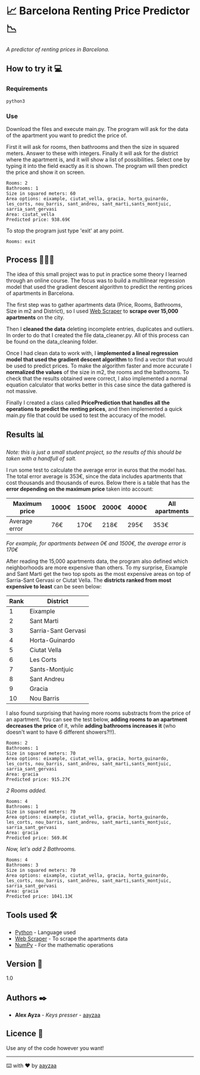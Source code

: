 # 📈 Barcelona Renting Price Predictor 📉

_A predictor of renting prices in Barcelona._

## How to try it 💻

### Requirements

```
python3
```

### Use

Download the files and execute main.py. The program will ask for the data of the apartment you want to predict the price of.

First it will ask for rooms, then bathrooms and then the size in squared meters. Answer to these with integers. Finally it will ask for the district where the apartment is, and it will show a list of possibilities. Select one by typing it into the field exactly as it is shown. The program will then predict the price and show it on screen.

```
Rooms: 2
Bathrooms: 1
Size in squared meters: 60
Area options: eixample, ciutat_vella, gracia, horta_guinardo, les_corts, nou_barris, sant_andreu, sant_marti,sants_montjuic, sarria_sant_gervasi
Area: ciutat_vella
Predicted price: 938.69€
```

To stop the program just type 'exit' at any point.

```
Rooms: exit
```

## Process 👩🏽‍💻

The idea of this small project was to put in practice some theory I learned through an online course. The focus was to build a multilinear regression model that used the gradient descent algorithm to predict the renting prices of apartments in Barcelona.

The first step was to gather apartments data (Price, Rooms, Bathrooms, Size in m2 and District), so I used [Web Scraper](https://webscraper.io/) to **scrape over 15,000 apartments** on the city.

Then I **cleaned the data** deleting incomplete entries, duplicates and outliers. In order to do that I created the file data_cleaner.py. All of this process can be found on the data_cleaning folder.

Once I had clean data to work with, I **implemented a lineal regression model that used the gradient descent algorithm** to find a vector that would be used to predict prices. To make the algorithm faster and more accurate I **normalized the values** of the size in m2, the rooms and the bathrooms. To check that the results obtained were correct, I also implemented a normal equation calculator that works better in this case since the data gathered is not massive.

Finally I created a class called **PricePrediction that handles all the operations to predict the renting prices**, and then implemented a quick main.py file that could be used to test the accuracy of the model.

## Results 📊

_Note: this is just a small student project, so the results of this should be taken with a handfull of salt._

I run some test to calculate the average error in euros that the model has. The total error average is 353€, since the data includes apartments that cost thousands and thousands of euros. Below there is a table that has the **error depending on the maximum price** taken into account:

Maximum price | 1000€ | 1500€ | 2000€ | 4000€ | All apartments
--- | --- | --- | --- |--- |---
Average error | 76€ | 170€ | 218€ | 295€ | 353€

_For example, for apartments between 0€ and 1500€, the average error is 170€_

After reading the 15,000 apartments data, the program also defined which neighborhoods are more expensive than others. To my surprise, Eixample and Sant Marti get the two top spots as the most expensive areas on top of Sarria-Sant Gervasi or Ciutat Vella. The **districts ranked from most expensive to least** can be seen below:

| Rank | District |
| --------------- | --------------- |
| 1 | Eixample |
| 2 | Sant Marti |
| 3 | Sarria-Sant Gervasi |
| 4 | Horta-Guinardo |
| 5 | Ciutat Vella |
| 6 | Les Corts |
| 7 | Sants-Montjuic |
| 8 | Sant Andreu |
| 9 | Gracia |
| 10 | Nou Barris |

I also found surprising that having more rooms substracts from the price of an apartment. You can see the test below, **adding rooms to an apartment decreases the price** of it, while **adding bathrooms increases it** (who doesn't want to have 6 different showers?!!).

```
Rooms: 2
Bathrooms: 1
Size in squared meters: 70
Area options: eixample, ciutat_vella, gracia, horta_guinardo, les_corts, nou_barris, sant_andreu, sant_marti,sants_montjuic, sarria_sant_gervasi
Area: gracia
Predicted price: 915.27€
```
_2 Rooms added._
```
Rooms: 4
Bathrooms: 1
Size in squared meters: 70
Area options: eixample, ciutat_vella, gracia, horta_guinardo, les_corts, nou_barris, sant_andreu, sant_marti,sants_montjuic, sarria_sant_gervasi
Area: gracia
Predicted price: 569.8€
```
_Now, let's add 2 Bathrooms._
```
Rooms: 4
Bathrooms: 3
Size in squared meters: 70
Area options: eixample, ciutat_vella, gracia, horta_guinardo, les_corts, nou_barris, sant_andreu, sant_marti,sants_montjuic, sarria_sant_gervasi
Area: gracia
Predicted price: 1041.13€
```

## Tools used 🛠️

* [Python](https://www.python.org/) - Language used
* [Web Scraper](https://webscraper.io/) - To scrape the apartments data
* [NumPy](https://numpy.org/) - For the mathematic operations

## Version 📌

1.0

## Authors ✒️

* **Alex Ayza** - *Keys presser* - [aayzaa](https://github.com/aayzaa)

## Licence 📄

Use any of the code however you want!

---
⌨️ with ❤️ by [aayzaa](https://github.com/aayzaa)
